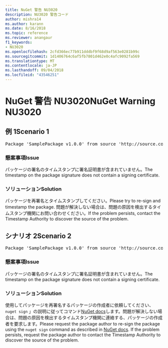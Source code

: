 ```yaml
---
title: NuGet 警告 NU3020
description: NU3020 警告コード
author: mishra14
ms.author: karann
ms.date: 8/16/2018
ms.topic: reference
ms.reviewer: anangaur
f1_keywords:
- NU3020
ms.openlocfilehash: 2cfd366ec77b911dddbf9f68d9af563e0281b99c
ms.sourcegitcommit: 1d1406764c6af5fb7801d462e0c4afc9092fa569
ms.translationtype: MT
ms.contentlocale: ja-JP
ms.lasthandoff: 09/04/2018
ms.locfileid: "43546251"
---
```

# <a name="nuget-warning-nu3020"></a><span data-ttu-id="ecc2b-103">NuGet 警告 NU3020</span><span class="sxs-lookup"><span data-stu-id="ecc2b-103">NuGet Warning NU3020</span></span>

## <a name="scenario-1"></a><span data-ttu-id="ecc2b-104">例 1</span><span class="sxs-lookup"><span data-stu-id="ecc2b-104">Scenario 1</span></span>

<pre>Package 'SamplePackage v1.0.0' from source 'http://source.com/index.json': The timestamp does not have a signing certificate.</pre>

### <a name="issue"></a><span data-ttu-id="ecc2b-105">懸案事項</span><span class="sxs-lookup"><span data-stu-id="ecc2b-105">Issue</span></span>

<span data-ttu-id="ecc2b-106">パッケージの署名のタイムスタンプに署名証明書が含まれていません。</span><span class="sxs-lookup"><span data-stu-id="ecc2b-106">The timestamp on the package signature does not contain a signing certificate.</span></span>


### <a name="solution"></a><span data-ttu-id="ecc2b-107">ソリューション</span><span class="sxs-lookup"><span data-stu-id="ecc2b-107">Solution</span></span>

<span data-ttu-id="ecc2b-108">パッケージを再署名とタイムスタンプしてください。</span><span class="sxs-lookup"><span data-stu-id="ecc2b-108">Please try to re-sign and timestamp the package.</span></span> <span data-ttu-id="ecc2b-109">問題が解決しない場合は、問題の原因を検出するタイムスタンプ機関にお問い合わせください。</span><span class="sxs-lookup"><span data-stu-id="ecc2b-109">If the problem persists, contact the Timestamp Authority to discover the source of the problem.</span></span>



## <a name="scenario-2"></a><span data-ttu-id="ecc2b-110">シナリオ 2</span><span class="sxs-lookup"><span data-stu-id="ecc2b-110">Scenario 2</span></span>

<pre>Package 'SamplePackage v1.0.0' from source 'http://source.com/index.json': The primary signature's timestamp does not have a signing certificate.</pre>

### <a name="issue"></a><span data-ttu-id="ecc2b-111">懸案事項</span><span class="sxs-lookup"><span data-stu-id="ecc2b-111">Issue</span></span>

<span data-ttu-id="ecc2b-112">パッケージの署名のタイムスタンプに署名証明書が含まれていません。</span><span class="sxs-lookup"><span data-stu-id="ecc2b-112">The timestamp on the package signature does not contain a signing certificate.</span></span>


### <a name="solution"></a><span data-ttu-id="ecc2b-113">ソリューション</span><span class="sxs-lookup"><span data-stu-id="ecc2b-113">Solution</span></span>

<span data-ttu-id="ecc2b-114">使用してパッケージを再署名するパッケージの作成者に依頼してください、 `nuget sign` 」の説明に従ってコマンド[NuGet docs](https://docs.microsoft.com/en-us/nuget/create-packages/sign-a-package)します。問題が解決しない場合は、問題の原因を検出するタイムスタンプ機関に連絡する、パッケージの作成者を要求します。</span><span class="sxs-lookup"><span data-stu-id="ecc2b-114">Please request the package author to re-sign the package using the `nuget sign` command as described in [NuGet docs](https://docs.microsoft.com/en-us/nuget/create-packages/sign-a-package). If the problem persists, request the package author to contact the Timestamp Authority to discover the source of the problem.</span></span>


